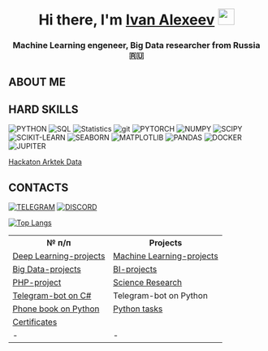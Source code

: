 

<h1 align="center">Hi there, I'm <a href="https://www.linkedin.com/in/ivan-alexeev-81aa31125/" target="_blank">Ivan Alexeev</a> 
<img src="https://github.com/blackcater/blackcater/raw/main/images/Hi.gif" height="32"/></h1>
<h3 align="center">Machine Learning engeneer, Big Data researcher from Russia 🇷🇺</h3>

## ABOUT ME

## HARD SKILLS

![PYTHON](https://img.shields.io/badge/PYTHON-090909??style=flat-square&logo=PYTHON)
![SQL](https://img.shields.io/badge/SQL-090909??style=flat-square&logo=SQL)
![Statistics](https://img.shields.io/badge/Statistics-090909??style=flat-square&logo=Statistics)
![git](https://img.shields.io/badge/GIT-090909??style=flat-square&logo=GIT)
![PYTORCH](https://img.shields.io/badge/PYTORCH-090909??style=flat-square&logo=PYTORCH)
![NUMPY](https://img.shields.io/badge/NUMPY-090909??style=flat-square&logo=NUMPY)
![SCIPY](https://img.shields.io/badge/SCIPY-090909??style=flat-square&logo=SCIPY)
![SCIKIT-LEARN](https://img.shields.io/badge/SKLEARN-090909??style=flat-square&logo=SCIKIT-LEARN)
![SEABORN](https://img.shields.io/badge/SEABORN-090909??style=flat-square&logo=seaborn)
![MATPLOTLIB](https://img.shields.io/badge/MATPLOTLIB-090909??style=flat-square&logo=MATPLOTLIB)
![PANDAS](https://img.shields.io/badge/PANDAS-090909??style=flat-square&logo=PANDAS)
![DOCKER](https://img.shields.io/badge/DOCKER-090909??style=flat-square&logo=DOCKER)
![JUPITER](https://img.shields.io/badge/JUPITER-090909??style=flat-square&logo=JUPITER)

<table>
  <tr>
    <th>№ п/п</th>
    <th>Projects</th>
    
  </tr>
  <tr>
    <td> <a href="https://github.com/AIhexNICK-MAIL-RU/ML_projects_portfolio" target="_blank">Deep Learning-projects</a></td>
    <td> <a href="https://github.com/AIhexNICK-MAIL-RU/ML-projects-new" target="_blank">Machine Learning-projects</a></td>
  </tr>
  <tr>
    <td><a href="https://github.com/AIhexNICK-MAIL-RU/big_data" target="_blank">Big Data-projects</td>
    <td><a href="https://github.com/AIhexNICK-MAIL-RU/bi_project" target="_blank">BI-projects </td>
  </tr>
    <tr>
    <td><a href="https://github.com/AIhexNICK-MAIL-RU/planner_php" target="_blank">PHP-project</a> </td>
    <td> <a href="https://github.com/AIhexNICK-MAIL-RU/research_potrfolio" target="_blank">Science Research</a></td>
  </tr>
    <tr>
    <td><a href="https://github.com/AIhexNICK-MAIL-RU/Telegram-bot-on-C-sharp" target="_blank">Telegram-bot on C#</a></td>
    <td> Telegram-bot on Python </td>
  </tr>  <a href="https://github.com/AIhexNICK-MAIL-RU/arktek_data_hackaton" target="_blank">Hackaton Arktek Data</a>
    <tr>
    <td> <a href="https://github.com/AIhexNICK-MAIL-RU/phonebookPython/tree/main" target="_blank">Phone book on Python</a> </td>
    <td> <a href="https://github.com/AIhexNICK-MAIL-RU/basics_python/tree/main/basics_python" target="_blank">Python tasks</a> </td>
  </tr>
    <tr>
    <td> <a href="https://github.com/AIhexNICK-MAIL-RU/certificates" target="_blank">Certificates</a> </td>
    <td> </td>
  </tr>
    <tr>
    <td> - </td>
    <td> - </td>




## CONTACTS

[![TELEGRAM](https://img.shields.io/badge/TELEGRAM-090909??style=flat-square&logo=TELEGRAM)](https://t.me/AI_Nick)
[![DISCORD](https://img.shields.io/badge/DISCORD-090909??style=flat-square&logo=DISCORD)](https://discordapp.com/users/ai_nick_/)

[![Top Langs](https://github-readme-stats.vercel.app/api/top-langs/?username=AIhexNICK-MAIL-RU&layout=compact)](https://github.com/AIhexNICK-MAIL-RU/github-readme-stats)
  <!--
[![trophy](https://github-profile-trophy.vercel.app/?username=AIhexNICK-MAIL-RU)](https://github.com/AIhexNICK-MAIL-RU/github-profile-trophy)
<h7 align="center">

<br>



**AIhexNICK-MAIL-RU/AIhexNICK-MAIL-RU** is a ✨ _special_ ✨ repository because its `README.md` (this file) appears on your GitHub profile.

Here are some ideas to get you started:

- 🔭 I’m currently working on ...
- 🌱 I’m currently learning ...
- 👯 I’m looking to collaborate on ...
- 🤔 I’m looking for help with ...
- 💬 Ask me about ...
- 📫 How to reach me: ...
- 😄 Pronouns: ...
- ⚡ Fun fact: ...
-->
